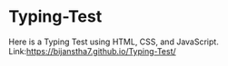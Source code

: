 # Typing-Test
Here is a Typing Test using HTML, CSS, and JavaScript. Link:https://bijanstha7.github.io/Typing-Test/

